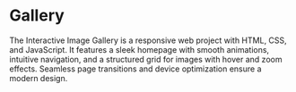 # Gallery
The Interactive Image Gallery is a responsive web project with HTML, CSS, and JavaScript. It features a sleek homepage with smooth animations, intuitive navigation, and a structured grid for images with hover and zoom effects. Seamless page transitions and device optimization ensure a modern design.
